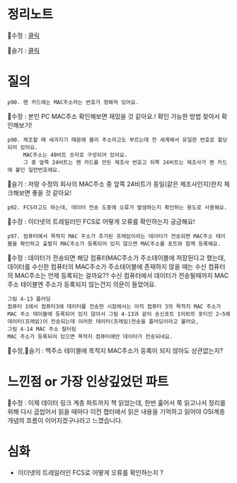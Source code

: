 # 정리노트
🐰수정 : [클릭](https://github.com/YunSuJeong/BOOK/blob/main/network/%EB%AA%A8%EB%91%90%EC%9D%98%20%EB%84%A4%ED%8A%B8%EC%9B%8C%ED%81%AC(Network%20for%20everyone)/chap4.%20%EB%8D%B0%EC%9D%B4%ED%84%B0%EB%A7%81%ED%81%AC%20%EA%B3%84%EC%B8%B5.md)

🍅슬기 : [클릭](https://github.com/seulgi7/Book-Log/blob/a7edbe73d6a237ea975c8663a0210c8e1e70d793/network/%EB%AA%A8%EB%91%90%EC%9D%98%EB%84%A4%ED%8A%B8%EC%9B%8C%ED%81%AC/4%EC%9E%A5-%EB%8D%B0%EC%9D%B4%ED%84%B0%20%EB%A7%81%ED%81%AC%20%EA%B3%84%EC%B8%B5%20%3A%20%EB%9E%9C%EC%97%90%EC%84%9C%20%EB%8D%B0%EC%9D%B4%ED%84%B0%20%EC%A0%84%EC%86%A1%ED%95%98%EA%B8%B0.md)

# 질의
```
p90. 랜 카드에는 MAC주소라는 번호가 정해져 있어요.
```
🐰수정 : 본인 PC MAC주소 확인해보면 재밌을 것 같아요.! 확인 가능한 방법 찾아서 확인해보기!


```
p90. 제조할 때 새겨지기 때문에 물리 주소라고도 부르는데 전 세계에서 유일한 번호로 할당되어 있어요.
     MAC주소는 48비트 숫자로 구성되어 있어요.
     그 중 앞쪽 24비트는 랜 카드를 만든 제조사 번호고 뒤쪽 24비트는 제조사가 랜 카드에 붙인 일련번호에요.
```
🍅슬기 : 저랑 수정의 회사의 MAC주소 중 앞쪽 24비트가 동일(같은 제조사인지)한지 체크해보면 좋을 것 같아요! 

```
p92. FCS라고도 하는데, 데이터 전송 도중에 오류가 발생하는지 확인하는 용도로 사용해요.
```
🐰수정 : 이더넷의 트레일러인 FCS로 어떻게 오류를 확인하는지 궁금해요! 
```
p97. 컴퓨터에서 목적지 MAC 주소가 추가된 프레임이라는 데이터가 전송되면 MAC주소 테이블을 확인하고 출발지 MAC주소가 등록되어 있지 않으면 MAC주소를 포트와 함께 등록해요.
```
🐰수정 : 데이터가 전송되면 해당 컴퓨터MAC주소가 주소테이블에 저장된다고 했는데, 데이터를 수신한 컴퓨터의 MAC주소가 주소테이블에 존재하지 않을 때는 수신 컴퓨터의 MAC주소는 언제 등록되는 걸까요?? 수신 컴퓨터에서 데이터가 전송될때까지 MAC주소 테이블엔 주소가 등록되지 않는건지 의문이 들었어요.

```
그림 4-13 플러딩
컴퓨터 1에서 컴퓨터3에 데이터를 전송한 시점에서는 아직 컴퓨터 3의 목적지 MAC 주소가 MAC 주소 테이블에 등록되어 있지 않아서 그림 4-13과 같이 송신포트 1이외의 포티인 2~5에 데이터(프레임)이 전송되는데 이러한 데이터(프레임)전송을 플러딩이라고 불러요,
그림 4-14 MAC 주소 필터링
MAC 주소가 등록되어 있으면 목적지 컴퓨터에만 데이터가 전송되네요. 

```
🐰수정,🍅슬기 : 맥주소 테이블에 목적지 MAC주소가 등록이 되지 않아도 상관없는지?

# 느낀점 or 가장 인상깊었던 파트
🐰수정 : 이제 데이터 링크 계층 파트까지 책 읽었는데, 한번 훑어서 쭉 읽고나서 정리를 위해 다시 곱씹어서 읽을 때마다 이전 챕터에서 읽은 내용을 기억하고 읽어야 OSI계층 개념의 흐름이 이어지겠구나라고 느꼈습니다.

# 심화
- 이더넷의 트레일러인 FCS로 어떻게 오류를 확인하는지 ?
